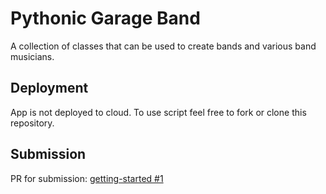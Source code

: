 # Pythonic Garage Band

A collection of classes that can be used to create bands and various band musicians.

## Deployment

App is not deployed to cloud. To use script feel free to fork or clone this repository.

## Submission

PR for submission: [getting-started #1](https://github.com/jstreifel-33/pythonic-garage-band/pull/1)